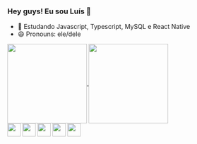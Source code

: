 ### Hey guys! Eu sou Luís 👋

- 🌱 Estudando Javascript, Typescript, MySQL e React Native
- 😄 Pronouns: ele/dele

<a href="https://github.com/anuraghazra/github-readme-stats">
  <img align="center" height=180 src="https://github-readme-stats.vercel.app/api?username=luish87508931&show_icons=true&theme=dracula" />
</a>
<a href="https://github.com/anuraghazra/convoychat">
  <img align="center" height=180em src="https://github-readme-stats.vercel.app/api/top-langs/?username=luish87508931&layout=compact&theme=dracula" />
</a>

<div display=flex margin-top: 30em gap=25em>
  <img align=center height=30em width=30em src="https://cdn.jsdelivr.net/gh/devicons/devicon/icons/javascript/javascript-original.svg" />
  <img align=center height=30em width=30em src="https://cdn.jsdelivr.net/gh/devicons/devicon/icons/typescript/typescript-original.svg" />
  <img align=center height=30em width=30em src="https://cdn.jsdelivr.net/gh/devicons/devicon/icons/nodejs/nodejs-original.svg" />
  <img align=center height=30em width=30em src="https://cdn.jsdelivr.net/gh/devicons/devicon/icons/html5/html5-original.svg" />
  <img align=center height=30em width=30em src="https://cdn.jsdelivr.net/gh/devicons/devicon/icons/css3/css3-original.svg" />
</div>
